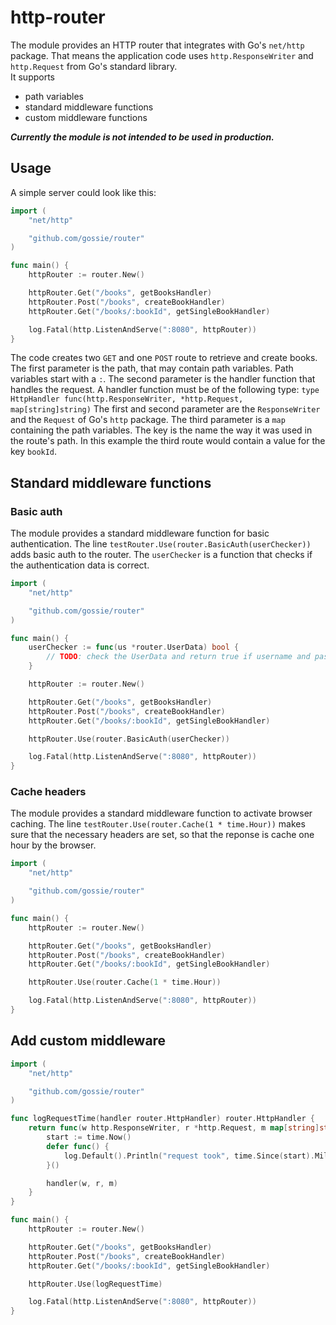 # http-router

The module provides an HTTP router that integrates with Go's `net/http` package. That means the application code uses `http.ResponseWriter` and `http.Request` from Go's standard library.  
It supports
- path variables
- standard middleware functions
- custom middleware functions

***Currently the module is not intended to be used in production.***

## Usage

A simple server could look like this:
```go
import (
    "net/http"

    "github.com/gossie/router"
)

func main() {
    httpRouter := router.New()

    httpRouter.Get("/books", getBooksHandler)
    httpRouter.Post("/books", createBookHandler)
    httpRouter.Get("/books/:bookId", getSingleBookHandler)

    log.Fatal(http.ListenAndServe(":8080", httpRouter))
}
```
The code creates two `GET` and one `POST` route to retrieve and create books. The first parameter is the path, that may contain path variables. Path variables start with a `:`. The second parameter is the handler function that handles the request. A handler function must be of the following type: `type HttpHandler func(http.ResponseWriter, *http.Request, map[string]string)`
The first and second parameter are the `ResponseWriter` and the `Request` of Go's `http` package. The third parameter is a `map` containing the path variables. The key is the name the way it was used in the route's path. In this example the third route would contain a value for the key `bookId`.

## Standard middleware functions

### Basic auth

The module provides a standard middleware function for basic authentication. The line `testRouter.Use(router.BasicAuth(userChecker))` adds basic auth to the router. The `userChecker` is a function that checks if the authentication data is correct.

```go
import (
    "net/http"

    "github.com/gossie/router"
)

func main() {
    userChecker := func(us *router.UserData) bool {
        // TODO: check the UserData and return true if username and password matches, false otherwise
    }

    httpRouter := router.New()

    httpRouter.Get("/books", getBooksHandler)
    httpRouter.Post("/books", createBookHandler)
    httpRouter.Get("/books/:bookId", getSingleBookHandler)

    httpRouter.Use(router.BasicAuth(userChecker))

    log.Fatal(http.ListenAndServe(":8080", httpRouter))
}
```

### Cache headers

The module provides a standard middleware function to activate browser caching. The line `testRouter.Use(router.Cache(1 * time.Hour))` makes sure that the necessary headers are set, so that the reponse is cache one hour by the browser.

```go
import (
    "net/http"

    "github.com/gossie/router"
)

func main() {
    httpRouter := router.New()

    httpRouter.Get("/books", getBooksHandler)
    httpRouter.Post("/books", createBookHandler)
    httpRouter.Get("/books/:bookId", getSingleBookHandler)

    httpRouter.Use(router.Cache(1 * time.Hour))

    log.Fatal(http.ListenAndServe(":8080", httpRouter))
}
```

## Add custom middleware

```go
import (
    "net/http"

    "github.com/gossie/router"
)

func logRequestTime(handler router.HttpHandler) router.HttpHandler {
    return func(w http.ResponseWriter, r *http.Request, m map[string]string) {
        start := time.Now()
        defer func() {
            log.Default().Println("request took", time.Since(start).Milliseconds(), "ms")
        }()

        handler(w, r, m)
    }
}

func main() {
    httpRouter := router.New()

    httpRouter.Get("/books", getBooksHandler)
    httpRouter.Post("/books", createBookHandler)
    httpRouter.Get("/books/:bookId", getSingleBookHandler)

    httpRouter.Use(logRequestTime)

    log.Fatal(http.ListenAndServe(":8080", httpRouter))
}
```
